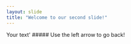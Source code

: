 ```yaml
---
layout: slide
title: "Welcome to our second slide!"
---
```

Your text' #####
Use the left arrow to go back!
